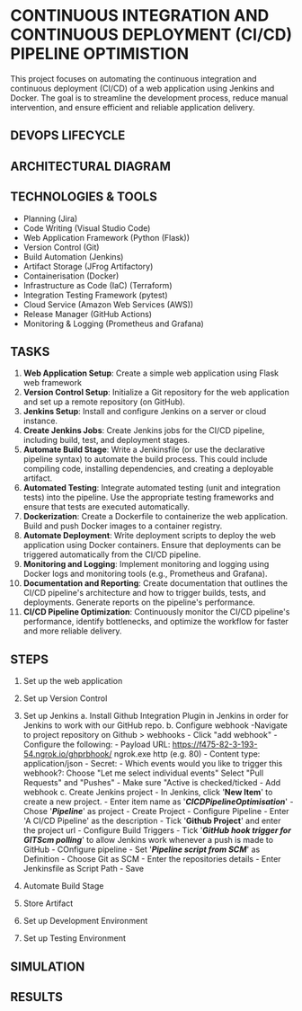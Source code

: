 # CONTINUOUS INTEGRATION AND CONTINUOUS DEPLOYMENT (CI/CD) PIPELINE OPTIMISTION

This project focuses on automating the continuous integration and continuous deployment (CI/CD) of a web application using Jenkins and Docker. The goal is to streamline the development process, reduce manual intervention, and ensure efficient and reliable application delivery.

## DEVOPS LIFECYCLE


## ARCHITECTURAL DIAGRAM


## TECHNOLOGIES & TOOLS
- Planning (Jira)
- Code Writing (Visual Studio Code)
- Web Application Framework (Python (Flask))
- Version Control (Git)
- Build Automation (Jenkins)
- Artifact Storage (JFrog Artifactory)
- Containerisation (Docker)
- Infrastructure as Code (IaC) (Terraform)
- Integration Testing Framework (pytest)
- Cloud Service (Amazon Web Services (AWS))
- Release Manager (GitHub Actions)
- Monitoring & Logging (Prometheus and Grafana)

## TASKS
1. **Web Application Setup**:
    Create a simple web application using Flask web framework
2. **Version Control Setup**:
    Initialize a Git repository for the web application and set up a remote repository (on GitHub).
3. **Jenkins Setup**:
    Install and configure Jenkins on a server or cloud instance.
4. **Create Jenkins Jobs**:
    Create Jenkins jobs for the CI/CD pipeline, including build, test, and deployment stages.
5. **Automate Build Stage**:
    Write a Jenkinsfile (or use the declarative pipeline syntax) to automate the build process. This could include compiling code, installing dependencies, and creating a deployable artifact.
6. **Automated Testing**:
    Integrate automated testing (unit and integration tests) into the pipeline. Use the appropriate testing frameworks and ensure that tests are executed automatically.
7. **Dockerization**:
    Create a Dockerfile to containerize the web application. Build and push Docker images to a container registry.
8. **Automate Deployment**:
    Write deployment scripts to deploy the web application using Docker containers. Ensure that deployments can be triggered automatically from the CI/CD pipeline.
9. **Monitoring and Logging**:
    Implement monitoring and logging using Docker logs and monitoring tools (e.g., Prometheus and Grafana).
10. **Documentation and Reporting**:
    Create documentation that outlines the CI/CD pipeline's architecture and how to trigger builds, tests, and deployments. Generate reports on the pipeline's performance.
11. **CI/CD Pipeline Optimization**:
    Continuously monitor the CI/CD pipeline's performance, identify bottlenecks, and optimize the workflow for faster and more reliable delivery.
    
## STEPS
1. Set up the web application
2. Set up Version Control
3. Set up Jenkins
    a. Install Github Integration Plugin in Jenkins in order for Jenkins to work with our GitHub repo.
    b. Configure webhook
        -Navigate to project repository on Github > webhooks
        - Click "add webhook"
        - Configure the following:
            - Payload URL: https://f475-82-3-193-54.ngrok.io/ghprbhook/ 
                ngrok.exe http <port-number> (e.g. 80)
            - Content type: application/json
            - Secret: <leave empty>
            - Which events would you like to trigger this webhook?: 
                Choose "Let me select individual events"
                    Select "Pull Requests" and "Pushes"
            - Make sure "Active is checked/ticked
        - Add webhook
    c. Create Jenkins project
        - In Jenkins, click '**New Item**' to create a new project.
        - Enter item name as '***CICDPipelineOptimisation***' 
        - Chose '***Pipeline***' as project
        - Create Project
        - Configure Pipeline
            - Enter 'A CI/CD Pipeline' as the description
            - Tick '**Github Project**' and enter the project url
            - Configure Build Triggers
                - Tick '***GitHub hook trigger for GITScm polling***' to allow Jenkins work whenever a push is made to GitHub
            - COnfigure pipeline
                - Set '***Pipeline script from SCM***' as Definition
                - Choose Git as SCM
                - Enter the repositories details
                - Enter Jenkinsfile as Script Path
            - Save
4. Automate Build Stage

5. Store Artifact

6. Set up Development Environment
7. Set up Testing Environment

## SIMULATION

## RESULTS